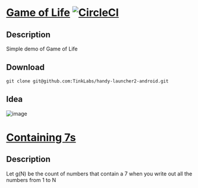# [Game of Life] [![CircleCI](https://circleci.com/gh/yenhsun/Gol.svg?style=svg)](https://circleci.com/gh/yenhsun/Gol)


## Description

Simple demo of Game of Life

## Download
```
git clone git@github.com:TinkLabs/handy-launcher2-android.git
```

## Idea
![image](https://github.com/yenhsun/Gol/blob/master/basic_design.jpg)






# [Containing 7s]

## Description

Let g(N) be the count of numbers that contain a 7 when you write out all the numbers from 1 to N


[Game of Life]: https://en.wikipedia.org/wiki/Conway%27s_Game_of_Life

[Containing 7s]: https://github.com/yenhsun/Gol/tree/master/app/src/test/java/yhh/q1